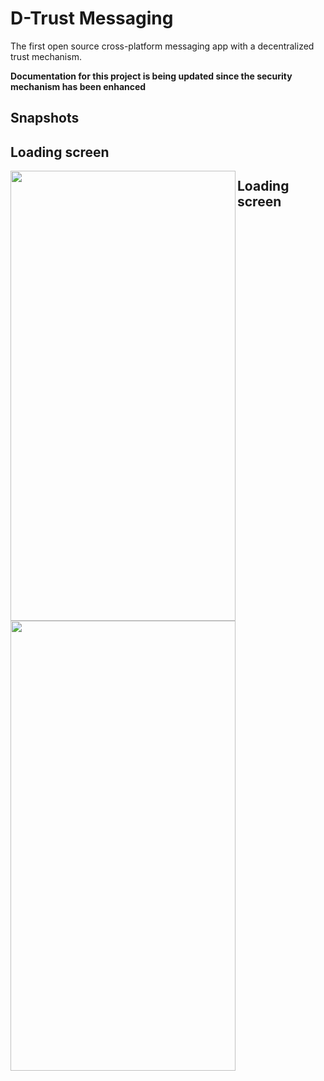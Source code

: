 # D-Trust Messaging
The first open source cross-platform messaging app with a decentralized trust mechanism.

**Documentation for this project is being updated since the security mechanism has been enhanced**

## Snapshots

## Loading screen
<img src="http://www.faridarbai.com/d_trust_images/1_loading_screen.png" align="left" height="720" width="360">

## Loading screen
<img src="http://www.faridarbai.com/d_trust_images/1_loading_screen.png" align="left" height="720" width="360">
